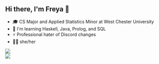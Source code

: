 ## Hi there, I'm Freya 👋
- 🎓 CS Major and Applied Statistics Minor at West Chester University
- 🌱 I'm learning Haskell, Java, Prolog, and SQL
- ⚡ Professional hater of Discord changes
- 🏳️‍⚧️ she/her

<a href="https://github.com/anuraghazra/github-readme-stats">
  <img src="https://github-readme-stats.vercel.app/api?username=LancersBucket&hide=stars&show_icons=true&theme=dark"/>
</a>

<br>

<a href="https://github.com/anuraghazra/convoychat">
  <img src="https://github-readme-stats.vercel.app/api/top-langs/?username=LancersBucket&layout=compact&theme=dark&langs_count=4"/>
</a>

<!--
**LancersBucket/LancersBucket** is a ✨ _special_ ✨ repository because its `README.md` (this file) appears on your GitHub profile.

Here are some ideas to get you started:

- 🔭 I’m currently working on ...
- 🌱 I’m currently learning ...
- 👯 I’m looking to collaborate on ...
- 🤔 I’m looking for help with ...
- 💬 Ask me about ...
- 📫 How to reach me: ...
- 😄 Pronouns: ...
- ⚡ Fun fact: ...
-->
